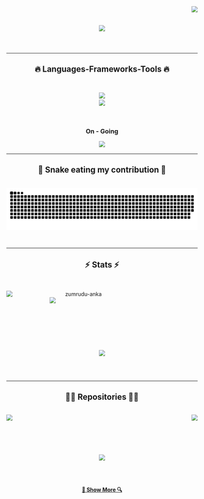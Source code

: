 <img align="right" src="https://visitor-badge.laobi.icu/badge?page_id=MRXAZK.MRXAZK">

<h1 align="center">
  <a href="https://git.io/typing-svg">
    <img src="https://readme-typing-svg.herokuapp.com/?lines=Hi+There!+👋;+Farhan+Aulianda!;&center=true&size=30">
  </a>
</h1>

<br>
<hr>
<h2 align="center">🔥 Languages-Frameworks-Tools 🔥</h2>
<br>
<p align="center">
  <a href="https://skillicons.dev">
    <img src="https://skillicons.dev/icons?i=aws,docker,dynamodb,linux,bootstrap,tailwind,fastapi,django,vue,react,redis,mongodb,postgres" /><br>
    <img src="https://skillicons.dev/icons?i=py,nodejs,cs,github,git,javascript,html,css,php,laravel,wordpress,dotnet" />
  </a>
</p>
<br>

<h3 align="center">On - Going</h3>
<p align="center">
  <a href="https://skillicons.dev">
    <img src="https://skillicons.dev/icons?i=azure,googlecloud,kubernetes,tensorflow,pytorch,ts,r,angular,kotlin" />
  </a>
</p>
<hr>

<div align="center">
  <h2>🐍 Snake eating my contribution 🐍</h2>
  <br>
  <img align='center' src='https://github.com/MRXAZK/MRXAZK/blob/output/github-contribution-grid-snake-dark.svg'>
    <br>
  <br>
  <br>
</div>

  <hr>
<h2 align="center">⚡ Stats ⚡</h2>
<br>
<p align=center>
  <div align=center>
    <a href="https://github.com/denvercoder1/github-readme-streak-stats" title="Go to Source">
      <img align="left" width=390 src="https://github-readme-streak-stats.herokuapp.com/?user=MRXAZK&theme=react&border=61dafb&hide_border=true" alt="zumrudu-anka" />
    </a>
    <a href="https://github.com/anuraghazra/github-readme-stats" title="Go to Source">
      <img align="right" width=390 src="https://github-readme-stats-sigma-five.vercel.app/api?username=MRXAZK&show_icons=true&theme=react&border_color=61dafb&hide_border=true" />
    </a>
  </div>
  <br><br><br><br><br><br><br><br><br>
  <div align=center>
    <a href="https://github.com/anuraghazra/github-readme-stats">
      <img width=325 align="center" src="https://github-readme-stats-sigma-five.vercel.app/api/top-langs/?username=MRXAZK&hide=c%23,powershell,Mathematica,Ruby,Objective-C,Objective-C%2b%2b,Cuda&title_color=61dafb&text_color=ffffff&icon_color=61dafb&bg_color=20232a&langs_count=8&layout=compact&border_color=61dafb&hide_border=true" />
    </a>
  </div>
  <br>
  <br>
  <br>
</p>

<hr>

<h2 align="center">👨‍💻 Repositories 👨‍💻</h2>
<br>
<div width="100%" align="center">
  <a align="right" href="https://github.com/MRXAZK/FastAPI-MongoDB-CRUD" title="FastAPI-MongoDB-CRUD"><img align="left" height="115" src="https://github-readme-stats-sigma-five.vercel.app/api/pin/?username=MRXAZK&repo=FastAPI-MongoDB-CRUD&theme=react&border_color=61dafb&border_radius=10"></a>
  <a align="left" href="https://github.com/MRXAZK/Machine-Learning" title="Machine Learning"><img align="right" height="115" src="https://github-readme-stats-sigma-five.vercel.app/api/pin/?username=MRXAZK&repo=Machine-Learning&theme=react&border_color=61dafb&border_radius=10"></a>
</div>
<br/><br/><br/><br/><br/><br/>
<div width="100%" align="center">
  <a align="center" href="https://github.com/MRXAZK/CloudComputing " title="Cloud Computing"><img align="center" height="115" src="https://github-readme-stats-sigma-five.vercel.app/api/pin/?username=MRXAZK&repo=CloudComputing&theme=react&border_color=61dafb&border_radius=10"></a>
</div>

<br><br>

<h4 align="center">
  <a href="https://github.com/MRXAZK?tab=repositories" title="Show Repositories">🔎 Show More 🔍</a>
</h4>
